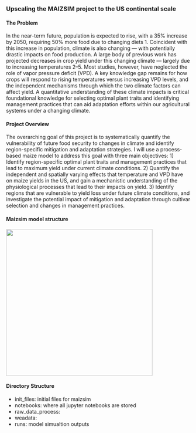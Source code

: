 ### Upscaling the MAIZSIM project to the US continental scale

#### The Problem
In the near-term future, population is expected to rise, with a 35% increase by 2050, requiring 50% more food due to changing diets 1. Coincident with this increase in population, climate is also changing — with potentially drastic impacts on food production. A large body of previous work has projected decreases in crop yield under this changing climate — largely due to increasing temperatures 2–5. Most studies, however, have neglected the role of vapor pressure deficit (VPD). A key knowledge gap remains for how crops will respond to rising temperatures versus increasing VPD levels, and the independent mechanisms through which the two climate factors can affect yield. A quantitative understanding of these climate impacts is critical foundational knowledge for selecting optimal plant traits and identifying management practices that can aid adaptation efforts within our agricultural systems under a changing climate.

#### Project Overview
The overarching goal of this project is to systematically quantify the vulnerability of future food security to changes in climate and identify region-specific mitigation and adaptation strategies. I will use a process-based maize model to address this goal with three main objectives: 1) Identify region-specific optimal plant traits and management practices that lead to maximum yield under current climate conditions. 2) Quantify the independent and spatially varying effects that temperature and VPD have on maize yields in the US, and gain a mechanistic understanding of the physiological processes that lead to their impacts on yield. 3) Identify regions that are vulnerable to yield loss under future climate conditions, and investigate the potential impact of mitigation and adaptation through cultivar selection and changes in management practices.

#### Maizsim model structure
<p align="left">
  <img src="https://github.com/jennhsiao/upscale/blob/master/figs/fig_maizsim.png" width ="400">
</p>

#### Directory Structure
- init_files: initial files for maizsim
- notebooks: where all jupyter notebooks are stored
- raw_data_process:
- weadata: 
- runs: model simualtion outputs



